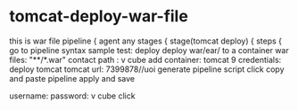 # tomcat-deploy-war-file
this is war file
pipeline {
 agent any 
 stages {
  stage(tomcat deploy) {
  steps {
   go to pipeline syntax sample test: deploy deploy war/ear/ to a container
   war files: "**/*.war"
   contact path : v cube
   add container: tomcat 9
   credentials: deploy tomcat
   tomcat url: 7399878//uoi
   generate pipeline script click
   copy and paste pipeline
   apply and save
   
   username:
   password:
   v cube click
   
